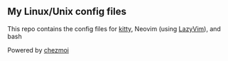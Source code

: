 ## My Linux/Unix config files

This repo contains the config files for [kitty](https://github.com/kovidgoyal/kitty), Neovim (using [LazyVim](https://github.com/LazyVim/LazyVim)), and bash

Powered by [chezmoi](https://github.com/twpayne/chezmoi)
